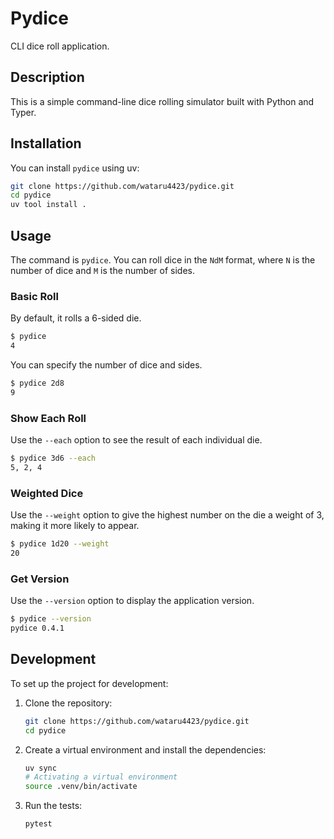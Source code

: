 # Pydice

CLI dice roll application.

## Description

This is a simple command-line dice rolling simulator built with Python and Typer.

## Installation

You can install `pydice` using uv:

```bash
git clone https://github.com/wataru4423/pydice.git
cd pydice
uv tool install .
```

## Usage

The command is `pydice`. You can roll dice in the `NdM` format, where `N` is the number of dice and `M` is the number of sides.

### Basic Roll

By default, it rolls a 6-sided die.

```bash
$ pydice
4
```

You can specify the number of dice and sides.

```bash
$ pydice 2d8
9
```

### Show Each Roll

Use the `--each` option to see the result of each individual die.

```bash
$ pydice 3d6 --each
5, 2, 4
```

### Weighted Dice

Use the `--weight` option to give the highest number on the die a weight of 3, making it more likely to appear.

```bash
$ pydice 1d20 --weight
20
```

### Get Version

Use the `--version` option to display the application version.

```bash
$ pydice --version
pydice 0.4.1
```

## Development

To set up the project for development:

1.  Clone the repository:
    ```bash
    git clone https://github.com/wataru4423/pydice.git
    cd pydice
    ```

2.  Create a virtual environment and install the dependencies:
    ```bash
    uv sync
    # Activating a virtual environment
    source .venv/bin/activate
    ```

3.  Run the tests:
    ```bash
    pytest
    ```
